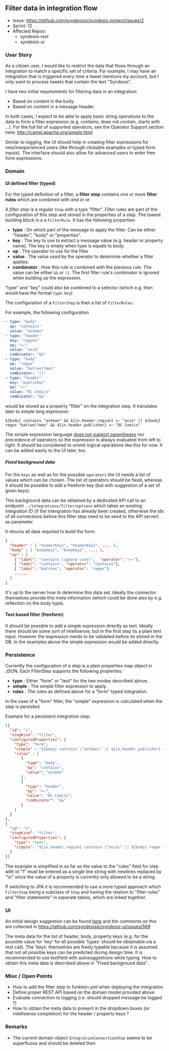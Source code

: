 ## Filter data in integration flow

* Issue: https://github.com/syndesisio/syndesis-project/issues/2
* Sprint: 12
* Affected Repos:
  - syndesis-rest
  - syndesis-ui

### User Story

As a citizen user, I would like to restrict the data that flows through an integration to match a specific set of criteria.  For example, I may have an integration that is triggered every time a tweet mentions my account, but I only want to process tweets that contain the text "Syndesis".

I have two initial requirements for filtering data in an integration:
* Based on content in the body.
* Based on content in a message header.

In both cases, I expect to be able to apply basic string operations to the data to form a filter expression (e.g. contains, does not contain, starts with ...).  For the full list of supported operators, see the Operator Support section here:
http://camel.apache.org/simple.html

Similar to logging, the UI should help in creating filter expressions for new/inexperienced users (like through clickable examples or typed form inputs).  The interface should also allow for advanced users to enter free form expressions.

### Domain

#### UI defined filter (typed)

For the typed definition of a filter, a **filter step** contains one or more **filter rules** which are combined with _and_ or _or_

A _filter step_ is a regular `Step` with a type "filter". 
_Filter rules_ are part of the configuration of this step and stored in the properties of a step.
The lowest building block is a a `FilterRule`. It has the following properties:

* **type** : On which part of the message to apply the filter. Can be either "header", "body" or "properties".
* **key** : The key to use to extract a message value (e.g. header or property name). The key is empty when type is equals to body.
* **op** : The operator to use for the filter
* **value** : The value used by the operator to determine whether a filter applies.
* **combinator** : How this rule is combined with the previous rule. The value can be either `&&` or `||`. The first filter rule's combinator is ignored when building up the expression.
 
"type" and "key" could also be combined to a selector (which e.g. then would have the format `type.key`)

The configuration of a `FilterStep` is then a list of `FilterRules`.

For example, the following configuration

```yaml
- type: "body"
  op: "contains"
  value: "antman"
- type: "header"    
  key: "region"
  op: "=~"
  value: "asia"
  combinator: "&&"
- type: "body"
  op: "regex"
  value: "bat(wo)?man"
  combinator: "||"
- type: "header"
  key: "publisher"
  op: "=~"
  value: "DC Comics"
  combinator: "&&"
```

would be stored as a property "filter" on the integration step. It translates later to simple lang expression

```
${body} contains "antman" && ${in.header.region} =~ "asia" || ${body} regex "bat(wo)?man" && ${in.header.publisher} =~ "DC Comics"
```

The simple expression language [does not support parentheses](http://camel.apache.org/simple.html) nor precedence of operators so the expression is always evaluated from left to right. It should be considered to ommit logical operations like this for now. It can be added easily to the UI later, too.

##### Fixed background data

For the `keys` as well as for the possible `operators` the UI needs a list of values which can be chosen. The list of operators should be fixed, whereas it should be possible to add a freeform key (but with suggestion of a set of given keys). 

This background data can be obtained by a dedicated API call to an endpoint `../integrations/filter/options` which takes an existing integration ID (if the intergration has already been created, otherwise the ids of all connections before this filter step need to be send to the API server) as parameter.

It returns all data required to build the form:

```json
{
  "header" : [ "headerKey1", "headerKey2", .... ],
  "body" : [ "bodyKey1", "bodyKey2", .... ],
  "op" : [
    { "label": "contains (ignore case)",  "operator": "=~"},
    { "label": "contains", "operator": "contains"},
    { "label": "matches", "operatos": "regex"},
    ......
  ]
}
```

It's up to the server how to determine this data set. Ideally the connector themselves provide this meta information (which could be done also by e.g. reflection on the body type).

#### Text based filter (freeform)

It should be possible to add a simple expression directly as text. Ideally there should be some sort of intellisense, but in the first step its a plain text input. However the expression needs to be validated before its stored in the DB. In the examples above the simple expression would be added directly. 

### Persistence

Currently the configuration of a step is a plain properties map object in JSON. Each FilterStep supports the following properties:

* **type** : Either "form" or "text" for the two modes described above.
* **simple** : The simple filter expression to apply.
* **rules** : The rules as defined above for a "form" typed integration.

In the case of a "form" filter, the "simple" expression is calculated when the step is persisted.

Example for a persistent integration step:

```json
[{ 
  "id": "1",
  "stepKind": "filter",
  "configuredProperties": {
    "type": "form",
    "simple" : "${body} contains \"antman\" || ${in.header.publisher} =~ \"DC Comics\"",
    "rules" : [
       { 
         "type": "body",
         "op": "contains",
         "value": "antman"
       },
       { 
         "type": "header",
         "op": "=~",
         "value": "DC Comics",
         "combinator": "&&"
       }
    ]
  }
},
{
  "id": "2",
  "stepKind": "filter",
  "configuredProperties": {
    "type": "text",
    "simple": "${in.header.region} contains \"asia\" || ${body} regex \"bat(wo)?man\""
  }
}]
```

The example is simplified in so far as the value to the "rules" field for step with id "1" must be entered as a single line string with newlines replaced by "\n" since the value of a property is currently only allowed to be a string. 

If switching to JPA it is recommended to use a more typed approach which `FilterStep` being a subclass of `Step` and having the relation to "filter rules" and "filter statements" in seperate tables, which are linked together.


### UI

An initial design suggestion can be found [here](https://redhat.invisionapp.com/share/KNBZYX1W3)
and the comments on this are collected in https://github.com/syndesisio/syndesis-ui/issues/569

The meta data for the list of header, body, property keys (e.g. for the possible value for 'key' for all possible 'types' should be obtainable via a rest call). The 'keys' themselves are freely typable because it is assumed that not all possible keys can be predicted during design time. It is recommended to use textfield with autosuggestions while typing. How to obtain this meta data is described above in "Fixed background data".


### Misc / Open Points

* How to add the filter step to funktion.yml when deploying the integration
* Define proper REST API based on the domain model provided above
* Evaluate connection to logging (i.e. should dropped message be logged ?)
* How to obtain the meta data to present in the dropdown boxes (or intellisense completion) for the header / property keys ?

### Remarks

* The current domain object `IntegrationConnectionStep` seems to be superfluous and should be deleted then.
